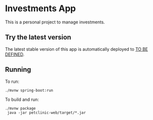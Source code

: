 # Investments App

This is a personal project to manage investments.

## Try the latest version
The latest stable version of this app is automatically deployed to [TO BE DEFINED](TDB).

## Running
To run: 
```
./mvnw spring-boot:run
```

To build and run:
```
./mvnw package
 java -jar petclinic-web/target/*.jar
```
